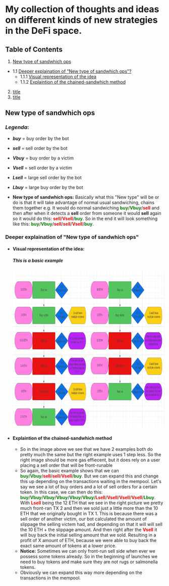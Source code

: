 # **My collection of thoughts and ideas on different kinds of new strategies in the DeFi space.**

## **Table of Contents**

1. [New type of sandwhich ops](#new-type-of-sandwhich-ops)

- 1.1 [Deeper explaination of "New type of sandwhich ops"?](#deeper-explaination-of-new-type-of-sandwhich-ops)
  - 1.1.1 [Visual representation of the idea](#visual-representation-of-the-idea)
  - 1.1.2 [Explaintion of the chained-sandwhich method](#explaintion-of-the-chained-sandwhich-method)

2. [title](#title)
3. [title](#title)

## **New type of sandwhich ops**

### _Legenda_:

- **_buy_** = buy order by the bot
- **_sell_** = sell order by the bot
- **_Vbuy_** = buy order by a victim
- **_Vsell_** = sell order by a victim
- **_Lsell_** = large sell order by the bot
- **_Lbuy_** = large buy order by the bot

- **New type of sandwhich ops:** Basically what this "New type" will be or do is that it will take advantage of normal usual sandwiching, chains them together e.g. It would do normal sandwiching <span style="color: green;">**buy**</span>/<span style="color: green;">**Vbuy**</span>/<span style="color: red;">**sell**</span> and then after when it detects a **sell** order from someone it would **sell** again so it would do this: <span style="color: red;">**sell**</span>/<span style="color: red;">**Vsell**</span>/<span style="color: green;">**buy**</span>. So in the end it will look something like this: <span style="color: green;">**buy**</span>/<span style="color: green;">**Vbuy**</span>/<span style="color: red;">**sell**</span>/<span style="color: red;">**sell**</span>/<span style="color: red;">**Vsell**</span>/<span style="color: green;">**buy**</span>.

### **Deeper explaination of "New type of sandwhich ops"**

- #### **Visual representation of the idea:**
  ##### _This is a basic example_
  <img src="../markdown_images/chain-sandwhich.png" height="500">
- #### **Explaintion of the chained-sandwhich method**
  - So in the image above we see that we have 2 examples both do pretty much the same but the right example uses 1 step less. So the right image should be more gas effiecent, but it does rely on a user placing a sell order that will be front-runable
  - So again, the basic example shows that we can <span style="color: green;">**buy**</span>/<span style="color: green;">**Vbuy**</span>/<span style="color: red;">**sell**</span>/<span style="color: red;">**sell**</span>/<span style="color: red;">**Vsell**</span>/<span style="color: green;">**buy**</span>. But we can expand this and change this up depending on the transactions waiting in the mempool. Let's say we see a lot of buy orders and a lot of sell orders for a certain token. In this case, we can then do this:
    <span style="color: green;">**buy**</span>/<span style="color: green;">**Vbuy**</span>/<span style="color: green;">**Vbuy**</span>/<span style="color: green;">**Vbuy**</span>/<span style="color: green;">**Vbuy**</span>/<span style="color: green;">**Vbuy**</span>/<span style="color: red;">**Lsell**</span>/<span style="color: red;">**Vsell**</span>/<span style="color: red;">**Vsell**</span>/<span style="color: red;">**Vsell**</span>/<span style="color: green;">**Lbuy**</span>. With <span style="color: red;">**Lsell**</span> being the 12 ETH that we see in the right picture we pretty much front-ran TX 2 and then we sold just a little more than the 10 ETH that we originally bought in TX 1. This is because there was a sell order of another victim, our bot calculated the amount of slippage the selling victem had, and depending on that it will will sell the 10 ETH + the slippage amount. And then right after the <span style="color: red;">**Vsell**</span> it will buy back the initial selling amount that we sold. Resulting in a profit of X amount of ETH, because we were able to buy back the exact same amount of tokens at a lower price.
  - **Notice:** Sometimes we can only front-run sell side when ever we possess some tokens already. So in the beginning of launches we need to buy tokens and make sure they are not rugs or salmonella tokens.
  - Obviously we can expand this way more depending on the transactions in the mempool.
